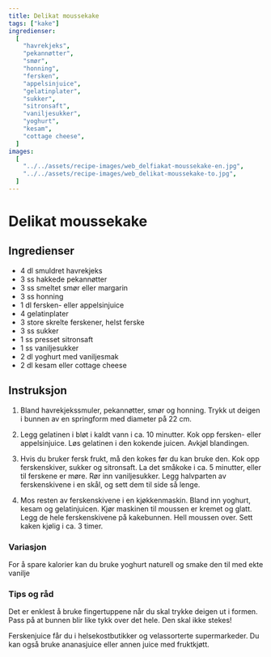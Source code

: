 ```yaml
---
title: Delikat moussekake
tags: ["kake"]
ingredienser:
  [
    "havrekjeks",
    "pekannøtter",
    "smør",
    "honning",
    "fersken",
    "appelsinjuice",
    "gelatinplater",
    "sukker",
    "sitronsaft",
    "vaniljesukker",
    "yoghurt",
    "kesam",
    "cottage cheese",
  ]
images:
  [
    "../../assets/recipe-images/web_delfiakat-moussekake-en.jpg",
    "../../assets/recipe-images/web_delikat-moussekake-to.jpg",
  ]
---
```


# Delikat moussekake

## Ingredienser

- 4 dl smuldret havrekjeks
- 3 ss hakkede pekannøtter
- 3 ss smeltet smør eller margarin
- 3 ss honning
- 1 dl fersken- eller appelsinjuice
- 4 gelatinplater
- 3 store skrelte ferskener, helst ferske
- 3 ss sukker
- 1 ss presset sitronsaft
- 1 ss vaniljesukker
- 2 dl yoghurt med vaniljesmak
- 2 dl kesam eller cottage cheese

## Instruksjon

1. Bland havrekjekssmuler, pekannøtter, smør og honning. Trykk ut deigen i bunnen av en springform med diameter på 22 cm.

2. Legg gelatinen i bløt i kaldt vann i ca. 10 minutter. Kok opp fersken- eller appelsinjuice. Løs gelatinen i den kokende juicen. Avkjøl blandingen.

3. Hvis du bruker fersk frukt, må den kokes før du kan bruke den. Kok opp ferskenskiver, sukker og sitronsaft. La det småkoke i ca. 5 minutter, eller til ferskene er møre. Rør inn vaniljesukker. Legg halvparten av ferskenskivene i en skål, og sett dem til side så lenge.

4. Mos resten av ferskenskivene i en kjøkkenmaskin. Bland inn yoghurt, kesam og gelatinjuicen. Kjør maskinen til moussen er kremet og glatt. Legg de hele ferskenskivene på kakebunnen. Hell moussen over. Sett kaken kjølig i ca. 3 timer.

### Variasjon

For å spare kalorier kan du bruke yoghurt naturell og smake den til med ekte vanilje

### Tips og råd

Det er enklest å bruke fingertuppene når du skal trykke deigen ut i formen. Pass på at bunnen blir like tykk over det hele. Den skal ikke stekes!

Ferskenjuice får du i helsekostbutikker og velassorterte supermarkeder. Du kan også bruke ananasjuice eller annen juice med fruktkjøtt.
